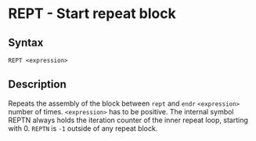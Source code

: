 # REPT - Start repeat block

## Syntax
```assembly
REPT <expression>
```

## Description
Repeats the assembly of the block between `rept` and `endr` `<expression>` number of times.
`<expression>` has to be positive. The internal symbol REPTN always holds the iteration counter of the inner repeat loop, starting with 0. `REPTN` is `-1` outside of any repeat block.
